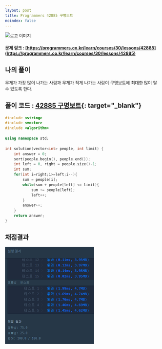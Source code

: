 ```yaml
---
layout: post
title: Programmers 42885 구명보트
noindex: false
---
```

![로고 이미지](https://s3.ap-northeast-2.amazonaws.com/grepp-cloudfront/programmers_imgs/design/logo.jpg)

#### 문제 링크 : [https://programmers.co.kr/learn/courses/30/lessons/42885](https://programmers.co.kr/learn/courses/30/lessons/42885)


## 나의 풀이

무게가 가장 많이 나가는 사람과 무게가 적게 나가는 사람이 구명보트에 최대한 많이 탈 수 있도록 한다.                 

## 풀이 코드 : [42885 구명보트](https://github.com/sun-pyo/algorithm/blob/main/programmers/42885.cpp){: target="_blank"}

```c++
#include <string>
#include <vector>
#include <algorithm>

using namespace std;

int solution(vector<int> people, int limit) {
    int answer = 0;
    sort(people.begin(), people.end());
    int left = 0, right = people.size()-1;
    int sum;
    for(int i=right;i>=left;i--){
        sum = people[i];
        while(sum + people[left] <= limit){
            sum += people[left];
            left++;
        }
        answer++;
    }
    return answer;
}
```


## 채점결과

![42586](\algorithm\img\programmers_42885.PNG)
